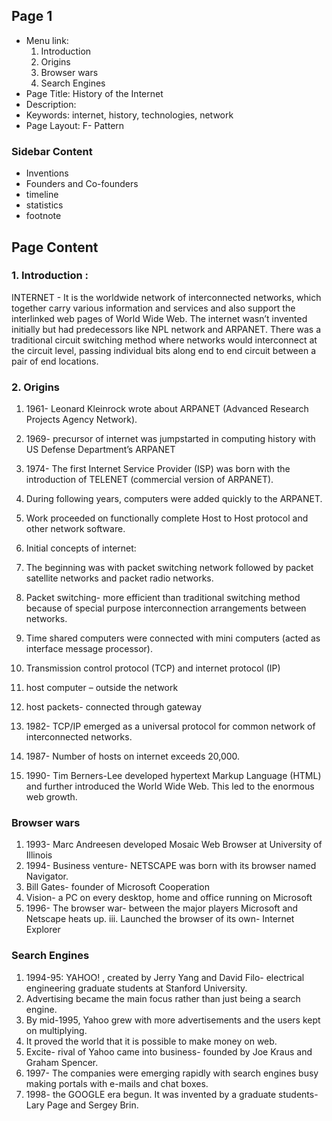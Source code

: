 ## Page 1
- Menu link: 
  1. Introduction
  2. Origins
  3. Browser wars
  4. Search Engines
- Page Title: History of the Internet
- Description: 
- Keywords: internet, history, technologies, network
- Page Layout: F- Pattern

### Sidebar Content
- Inventions
- Founders and Co-founders
- timeline
- statistics
- footnote

## Page Content 

### 1. Introduction : 

INTERNET - It is the worldwide network of interconnected networks, which
together carry various information and services and also support the interlinked
web pages of World Wide Web.
The internet wasn’t invented initially but had predecessors like NPL network and
ARPANET. There was a traditional circuit switching method where networks
would interconnect at the circuit level, passing individual bits along end to end
circuit between a pair of end locations.

### 2. Origins

  1. 1961- Leonard Kleinrock wrote about ARPANET (Advanced Research
     Projects Agency Network).
  2. 1969- precursor of internet was jumpstarted in computing history with
     US Defense Department’s ARPANET
  3. 1974- The first Internet Service Provider (ISP) was born with the
     introduction of TELENET (commercial version of ARPANET).
  4. During following years, computers were added quickly to the
     ARPANET.
  5. Work proceeded on functionally complete Host to Host protocol
      and other network software.
  6. Initial concepts of internet:
  7. The beginning was with packet switching network followed by
     packet satellite networks and packet radio networks.
  8. Packet switching- more efficient than traditional switching method
     because of special purpose interconnection arrangements between
     networks.
  9. Time shared computers were connected with mini computers
     (acted as interface message processor).

  10. Transmission control protocol (TCP) and internet protocol (IP)
  11. host computer – outside the network
  12. host packets- connected through gateway
  13. 1982- TCP/IP emerged as a universal protocol for common
      network of interconnected networks.
  14. 1987- Number of hosts on internet exceeds 20,000.
  15. 1990- Tim Berners-Lee developed hypertext Markup Language (HTML)
      and further introduced the World Wide Web. This led to the enormous
      web growth.
      
### Browser wars 

  1. 1993- Marc Andreesen developed Mosaic Web Browser at University of
     Illinois
  2. 1994- Business venture- NETSCAPE was born with its browser named
     Navigator.
  3. Bill Gates- founder of Microsoft Cooperation
  4. Vision- a PC on every desktop, home and office running on
     Microsoft
  5. 1996- The browser war- between the major players Microsoft and
     Netscape heats up.
iii. Launched the browser of its own- Internet Explorer

### Search Engines

  1. 1994-95: YAHOO! , created by Jerry Yang and David Filo- electrical
     engineering graduate students at Stanford University.
  2. Advertising became the main focus rather than just being a search
     engine.
  3. By mid-1995, Yahoo grew with more advertisements and the users
     kept on multiplying.
  4. It proved the world that it is possible to make money on web.
  5. Excite- rival of Yahoo came into business- founded by Joe Kraus and
     Graham Spencer.
  6. 1997- The companies were emerging rapidly with search engines busy
     making portals with e-mails and chat boxes.
  7. 1998- the GOOGLE era begun. It was invented by a graduate
     students- Lary Page and Sergey Brin.

